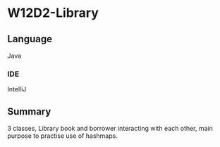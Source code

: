 # W12D2-Library
 
## Language

Java

### IDE

IntelliJ

## Summary

3 classes, Library book and borrower interacting with each other, main purpose to practise use of hashmaps.
